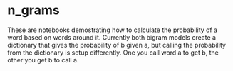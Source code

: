 # n_grams

These are notebooks demostrating how to calculate the probability of a word based on words around it.
Currently both bigram models create a dictionary that gives the probability of b given a, but calling the probability from the dictionary is setup differently. One you call word a to get b, the other you get b to call a.
